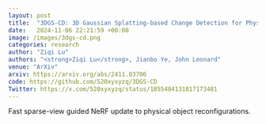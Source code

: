 ```yaml
---
layout: post
title:  "3DGS-CD: 3D Gaussian Splatting-based Change Detection for Physical Object Rearrangement"
date:   2024-11-06 22:21:59 +00:00
image: /images/3dgs-cd.png
categories: research
author: "Ziqi Lu"
authors: "<strong>Ziqi Lu</strong>, Jianbo Ye, John Leonard"
venue: "ArXiv"
arxiv: https://arxiv.org/abs/2411.03706
code: https://github.com/520xyxyzq/3DGS-CD
Twitter: https://x.com/520xyxyzq/status/1855484131817173481
---
```


Fast sparse-view guided NeRF update to physical object reconfigurations.